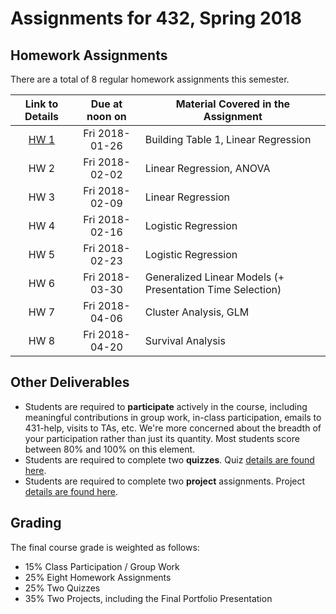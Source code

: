# Assignments for 432, Spring 2018

## Homework Assignments

There are a total of 8 regular homework assignments this semester.

Link to Details | Due at noon on | Material Covered in the Assignment
:-------: | :----------: | ----------------------------------------------------------
[HW 1](https://github.com/THOMASELOVE/432-2018/tree/master/assignments/hw1) | Fri 2018-01-26 | Building Table 1, Linear Regression
HW 2 | Fri 2018-02-02 | Linear Regression, ANOVA
HW 3 | Fri 2018-02-09 | Linear Regression
HW 4 | Fri 2018-02-16 | Logistic Regression
HW 5 | Fri 2018-02-23 | Logistic Regression
HW 6 | Fri 2018-03-30 | Generalized Linear Models (+ Presentation Time Selection)
HW 7 | Fri 2018-04-06 | Cluster Analysis, GLM
HW 8 | Fri 2018-04-20 | Survival Analysis

## Other Deliverables

- Students are required to **participate** actively in the course, including meaningful contributions in group work, in-class participation, emails to 431-help, visits to TAs, etc. We're more concerned about the breadth of your participation rather than just its quantity. Most students score between 80% and 100% on this element.
- Students are required to complete two **quizzes**. Quiz [details are found here](https://github.com/THOMASELOVE/432-2018/tree/master/quizzes).
- Students are required to complete two **project** assignments. Project [details are found here](https://github.com/THOMASELOVE/432-2018/tree/master/projects).

## Grading

The final course grade is weighted as follows:

- 15% Class Participation / Group Work
- 25% Eight Homework Assignments
- 25% Two Quizzes
- 35% Two Projects, including the Final Portfolio Presentation

